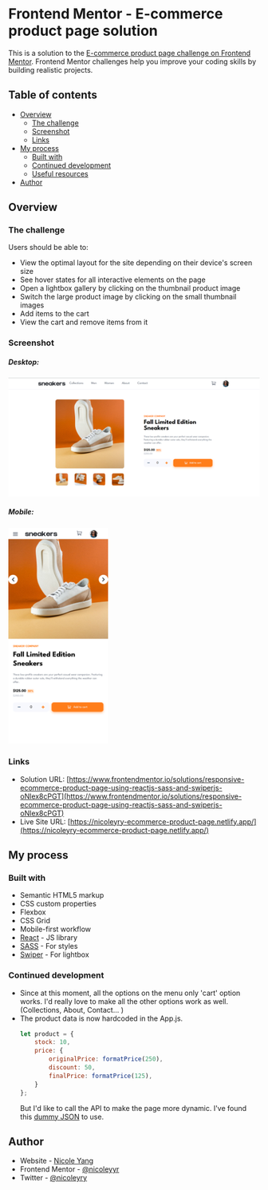 # Frontend Mentor - E-commerce product page solution

This is a solution to the [E-commerce product page challenge on Frontend Mentor](https://www.frontendmentor.io/challenges/ecommerce-product-page-UPsZ9MJp6). Frontend Mentor challenges help you improve your coding skills by building realistic projects.

## Table of contents

- [Overview](#overview)
  - [The challenge](#the-challenge)
  - [Screenshot](#screenshot)
  - [Links](#links)
- [My process](#my-process)
  - [Built with](#built-with)
  - [Continued development](#continued-development)
  - [Useful resources](#useful-resources)
- [Author](#author)

## Overview

### The challenge

Users should be able to:

- View the optimal layout for the site depending on their device's screen size
- See hover states for all interactive elements on the page
- Open a lightbox gallery by clicking on the thumbnail product image
- Switch the large product image by clicking on the small thumbnail images
- Add items to the cart
- View the cart and remove items from it

### Screenshot

<div>
    <h5>Desktop: </h5>
    <img src="./src/images/screenshots/screenshot-desktop.png" width="600"/>
</div>
<div>
    <h5>Mobile: </h5>
    <img src="./src/images/screenshots/screenshot-mobile.png" width="200" />
</div>



### Links

- Solution URL: [https://www.frontendmentor.io/solutions/responsive-ecommerce-product-page-using-reactjs-sass-and-swiperjs-oNlex8cPGT](https://www.frontendmentor.io/solutions/responsive-ecommerce-product-page-using-reactjs-sass-and-swiperjs-oNlex8cPGT)
- Live Site URL: [https://nicoleyry-ecommerce-product-page.netlify.app/](https://nicoleyry-ecommerce-product-page.netlify.app/)

## My process

### Built with

- Semantic HTML5 markup
- CSS custom properties
- Flexbox
- CSS Grid
- Mobile-first workflow
- [React](https://reactjs.org/) - JS library
- [SASS](https://sass-lang.com/) - For styles
- [Swiper](https://swiperjs.com/) - For lightbox

### Continued development

- Since at this moment, all the options on the menu only 'cart' option works. I'd really love to make all the other options work as well. (Collections, About, Contact... )
- The product data is now hardcoded in the App.js. 
	```js
	let product = {
		stock: 10,
		price: {
			originalPrice: formatPrice(250),
			discount: 50,
			finalPrice: formatPrice(125),
		}
	};
	```
	But I'd like to call the API to make the page more dynamic. I've found this [dummy JSON](https://dummyjson.com/docs/products) to use.


## Author

- Website - [Nicole Yang](https://www.nicoleyry.com/)
- Frontend Mentor - [@nicoleyyr](https://www.frontendmentor.io/profile/nicoleyyr)
- Twitter - [@nicoleyry](https://twitter.com/nicoleyry)
